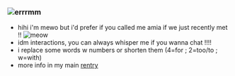 ### ![errrmm](https://user-images.githubusercontent.com/118755924/208465416-06167c3c-42ca-4ff0-9def-5de4182a1d49.png)
- hihi i'm mewo but i'd prefer if you called me amia if we just recently met !! ![meow](https://user-images.githubusercontent.com/118755924/208464431-b6327e61-12f9-4a41-9098-d0f4f9cf3c08.gif)
- idm interactions, you can always whisper me if you wanna chat !!!!
- i replace some words w numbers or shorten them (4=for ; 2=too/to ; w=with)
- more info in my main [rentry](https://rentry.co/loveclouds)
<!--
**mewoooz/mewoooz** is a ✨ _special_ ✨ repository because its `README.md` (this file) appears on your GitHub profile.

Here are some ideas to get you started:

- 🔭 I’m currently working on ...
- 🌱 I’m currently learning ...
- 👯 I’m looking to collaborate on ...
- 🤔 I’m looking for help with ...
- 💬 Ask me about ...
- 📫 How to reach me: ...
- 😄 Pronouns: ...
- ⚡ Fun fact: ...
-->
